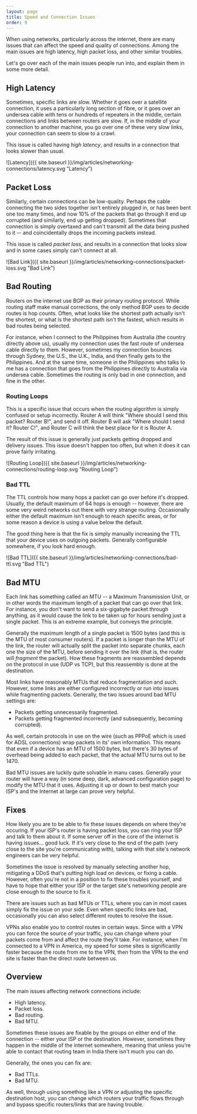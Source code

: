 ```yaml
---
layout: page
title: Speed and Connection Issues
order: 9
---
```

When using networks, particularly across the internet, there are many issues that can affect the speed and quality of connections. Among the main issues are high latency, high packet loss, and other similar troubles.

Let's go over each of the main issues people run into, and explain them in some more detail.


## High Latency

Sometimes, specific links are slow. Whether it goes over a satellite connection, it uses a particularly long section of fibre, or it goes over an undersea cable with tens or hundreds of repeaters in the middle, certain connections and links between routers are slow. If, in the middle of your connection to another machine, you go over one of these very slow links, your connection can seem to slow to a crawl.

This issue is called having _high latency_, and results in a connection that looks slower than usual.

![Latency]({{ site.baseurl }}/img/articles/networking-connections/latency.svg "Latency")


## Packet Loss

Similarly, certain connections can be low-quality. Perhaps the cable connecting the two sides together isn't entirely plugged in, or has been bent one too many times, and now 10% of the packets that go through it end up corrupted (and similarly, end up getting dropped). Sometimes that connection is simply overtaxed and can't transmit all the data being pushed to it -- and coincidentally drops the incoming packets instead.

This issue is called _packet loss_, and results in a connection that looks slow and in some cases simply can't connect at all.

![Bad Link]({{ site.baseurl }}/img/articles/networking-connections/packet-loss.svg "Bad Link")


## Bad Routing

Routers on the internet use BGP as their primary routing protocol. While routing staff make manual corrections, the only method BGP uses to decide routes is hop counts. Often, what looks like the shortest path actually isn't the shortest, or what is the shortest path isn't the fastest, which results in bad routes being selected.

For instance, when I connect to the Philippines from Australia (the country directly above us), usually my connection uses the fast route of undersea cable directly to them. However, sometimes my connection bounces through Sydney, the U.S., the U.K., India, and then finally gets to the Philippines. And at the same time, someone in the Philippines who talks to me has a connection that goes from the Philippines directly to Australia via undersea cable. Sometimes the routing is only bad in one connection, and fine in the other.


### Routing Loops

This is a specific issue that occurs when the routing algorithm is simply confused or setup incorrectly. Router A will think "Where should I send this packet? Router B!", and send it off. Router B will ask "Where should I send it? Router C!", and Router C will think the best place for it is Router A.

The result of this issue is generally just packets getting dropped and delivery issues. This issue doesn't happen too often, but when it does it can prove fairly irritating.

![Routing Loop]({{ site.baseurl }}/img/articles/networking-connections/routing-loop.svg "Routing Loop")


### Bad TTL

The TTL controls how many hops a packet can go over before it's dropped. Usually, the default maximum of 64 hops is enough -- however, there are some very weird networks out there with very strange routing. Occasionally either the default maximum isn't enough to reach specific areas, or for some reason a device is using a value below the default.

The good thing here is that the fix is simply manually increasing the TTL that your device uses on outgoing packets. Generally configurable somewhere, if you look hard enough.

![Bad TTL]({{ site.baseurl }}/img/articles/networking-connections/bad-ttl.svg "Bad TTL")


## Bad MTU

Each link has something called an MTU -- a Maximum Transmission Unit, or in other words the maximum length of a packet that can go over that link. For instance, you don't want to send a six-gigabyte packet through anything, as it would cause the link to be taken up for hours sending just a single packet. This is an extreme example, but conveys the principle.

Generally the maximum length of a single packet is 1500 bytes (and this is the MTU of most consumer routers). If a packet is longer than the MTU of the link, the router will actually split the packet into separate chunks, each one the size of the MTU, before sending it over the link (that is, the router will _fragment_ the packet). How these fragments are reassembled depends on the protocol in use (UDP vs TCP), but this reassembly is done at the destination.

Most links have reasonably MTUs that reduce fragmentation and such. However, some links are either configured incorrectly or run into issues while fragmenting packets. Generally, the two issues around bad MTU settings are:

* Packets getting unnecessarily fragmented.
* Packets getting fragmented incorrectly (and subsequently, becoming corrupted).

As well, certain protocols in use on the wire (such as PPPoE which is used for ADSL connections) wrap packets in its' own information. This means that even if a device has an MTU of 1500 bytes, but there's 30 bytes of overhead being added to each packet, that the actual MTU turns out to be 1470.

Bad MTU issues are luckily quite solvable in manu cases. Generally your router will have a way (in some deep, dark, advanced configuration page) to modify the MTU that it uses. Adjusting it up or down to best match your ISP's and the Internet at large can prove very helpful.


## Fixes

How likely you are to be able to fix these issues depends on where they're occuring. If your ISP's router is having packet loss, you can ring your ISP and talk to them about it. If some server off in the core of the internet is having issues... good luck. If it's very close to the end of the path (very close to the site you're communicating with), talking with that site's network engineers can be very helpful.

Sometimes the issue is resolved by manually selecting another hop, mitigating a DDoS that's putting high load on devices, or fixing a cable. However, often you're not in a position to fix these troubles yourself, and have to hope that either your ISP or the target site's networking people are close enough to the source to fix it.

There are issues such as bad MTUs or TTLs, where you can in most cases simply fix the issue on your side. Even when specific links are bad, occasionally you can also select different routes to resolve the issue.

VPNs also enable you to control routes in certain ways. Since with a VPN you can force the source of your traffic, you can change where your packets come from and affect the route they'll take. For instance, when I'm connected to a VPN in America, my speed for some sites is significantly faster because the route from me to the VPN, then from the VPN to the end site is faster than the direct route between us.


## Overview

The main issues affecting network connections include:

* High latency.
* Packet loss.
* Bad routing.
* Bad MTU.

Sometimes these issues are fixable by the groups on either end of the connection -- either your ISP or the destination. However, sometimes they happen in the middle of the internet somewhere, meaning that unless you're able to contact that routing team in India there isn't much you can do.

Generally, the ones you can fix are:

* Bad TTLs.
* Bad MTU.

As well, through using something like a VPN or adjusting the specific destination host, you can change which routers your traffic flows through and bypass specific routers/links that are having trouble.
